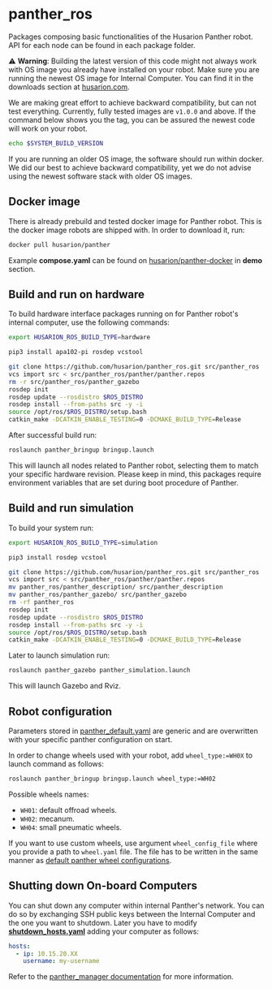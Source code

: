 # panther_ros

Packages composing basic functionalities of the Husarion Panther robot.
API for each node can be found in each package folder.

:warning: **Warning**: 
Building the latest version of this code might not always work with OS image you already have installed on your robot. Make sure you are running the newest OS image for Internal Computer. You can find it in the downloads section at [husarion.com](https://husarion.com/downloads/#internal-computer-raspberry-pi-4).

We are making great effort to achieve backward compatibility, but can not test everything. Currently, fully tested images are `v1.0.0` and above. If the command below shows you the tag, you can be assured the newest code will work on your robot.
``` bash
echo $SYSTEM_BUILD_VERSION
```

If you are running an older OS image, the software should run within docker. We did our best to achieve backward compatibility, yet we do not advise using the newest software stack with older OS images.

## Docker image

There is already prebuild and tested docker image for Panther robot. This is the docker image robots are shipped with.
In order to download it, run:
``` bash
docker pull husarion/panther
```

Example **compose.yaml** can be found on [husarion/panther-docker](https://github.com/husarion/panther-docker/) in **demo** section.

## Build and run on hardware

To build hardware interface packages running on for Panther robot's internal computer, use the following commands:
``` bash
export HUSARION_ROS_BUILD_TYPE=hardware

pip3 install apa102-pi rosdep vcstool

git clone https://github.com/husarion/panther_ros.git src/panther_ros
vcs import src < src/panther_ros/panther/panther.repos
rm -r src/panther_ros/panther_gazebo
rosdep init
rosdep update --rosdistro $ROS_DISTRO
rosdep install --from-paths src -y -i
source /opt/ros/$ROS_DISTRO/setup.bash
catkin_make -DCATKIN_ENABLE_TESTING=0 -DCMAKE_BUILD_TYPE=Release
```

After successful build run:
``` bash
roslaunch panther_bringup bringup.launch
```

This will launch all nodes related to Panther robot, selecting them to match your specific hardware revision. Please keep in mind, this packages require environment variables that are set during boot procedure of Panther.

## Build and run simulation

To build your system run:
``` bash
export HUSARION_ROS_BUILD_TYPE=simulation

pip3 install rosdep vcstool

git clone https://github.com/husarion/panther_ros.git src/panther_ros
vcs import src < src/panther_ros/panther/panther.repos
mv panther_ros/panther_description/ src/panther_description
mv panther_ros/panther_gazebo/ src/panther_gazebo
rm -rf panther_ros
rosdep init
rosdep update --rosdistro $ROS_DISTRO
rosdep install --from-paths src -y -i
source /opt/ros/$ROS_DISTRO/setup.bash
catkin_make -DCATKIN_ENABLE_TESTING=0 -DCMAKE_BUILD_TYPE=Release
```

Later to launch simulation run:
``` bash
roslaunch panther_gazebo panther_simulation.launch
```

This will launch Gazebo and Rviz.

## Robot configuration

Parameters stored in [panther_default.yaml](./panther_bringup/config/panther_default.yaml) are generic and are overwritten with your specific panther configuration on start.

In order to change wheels used with your robot, add `wheel_type:=WH0X` to launch command as follows:
``` bash
roslaunch panther_bringup bringup.launch wheel_type:=WH02
```

Possible wheels names:
- `WH01`: default offroad wheels.
- `WH02`: mecanum.
- `WH04`: small pneumatic wheels.

If you want to use custom wheels, use argument `wheel_config_file` where you provide a path to `wheel.yaml` file. The file has to be written in the same manner as [default panther wheel configurations](./panther_description/config/WH01.yaml).

## Shutting down On-board Computers

You can shut down any computer within internal Panther's network.
You can do so by exchanging SSH public keys between the Internal Computer and the one you want to shutdown. Later you have to modify [**shutdown_hosts.yaml**](./panther_bringup/config/shutdown_hosts.yaml) adding your computer as follows:
``` yaml
hosts:
  - ip: 10.15.20.XX
    username: my-username
```
Refer to the [panther_manager documentation](./panther_manager/README.md) for more information.